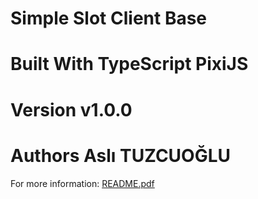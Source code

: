 #  Simple Slot Client Base

#  Built With TypeScript PixiJS 

#  Version v1.0.0

# Authors Aslı TUZCUOĞLU


For more information: 
[README.pdf](https://github.com/ParanoidAandroid42/DemoTask/files/4775400/Demo.Task.Information.pdf)
